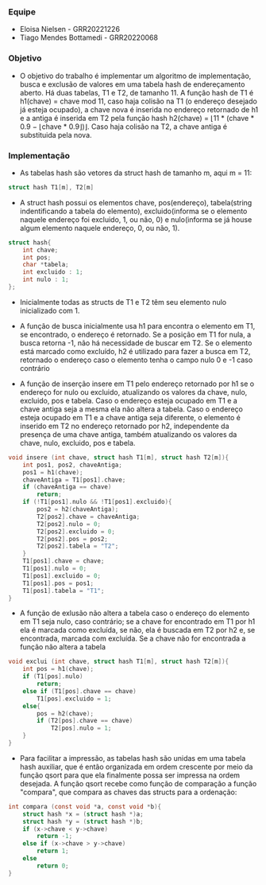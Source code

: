 ### Equipe
- Eloisa Nielsen - GRR20221226
- Tiago Mendes Bottamedi - GRR20220068

### Objetivo

- O objetivo do trabalho é implementar um algoritmo de implementação, busca e exclusão de valores em uma tabela hash de endereçamento aberto.  Há duas tabelas, T1 e T2, de tamanho 11. A função hash de T1 é h1(chave) = chave mod 11, caso haja colisão na T1 (o endereço desejado já esteja ocupado), a chave nova é inserida no endereço retornado de h1 e a antiga é inserida em T2 pela função hash h2(chave) =  ⌊11 * (chave * 0.9 − ⌊chave * 0.9⌋)⌋. Caso haja colisão na T2, a chave antiga é substituida pela nova.

### Implementação

- As tabelas hash são vetores da struct hash de tamanho m, aqui m = 11:
```c
struct hash T1[m], T2[m]
```
- A struct hash possui os elementos chave, pos(endereço), tabela(string indentificando a tabela do elemento), excluido(informa se o elemento naquele endereço foi excluido, 1, ou não, 0) e nulo(informa se já house algum elemento naquele endereço, 0, ou não, 1).

```c
struct hash{
    int chave;
    int pos;
    char *tabela;
    int excluido : 1;
    int nulo : 1;
};
```
- Inicialmente todas as structs de T1 e T2 têm seu elemento nulo inicializado com 1.

- A função de busca inicialmente usa h1 para encontra o elemento em T1, se encontrado, o endereço é retornado. Se a posição em T1 for nula, a busca retorna -1, não há necessidade de buscar em T2. Se o elemento está marcado como excluído, h2 é utilizado para fazer a busca em T2, retornado o endereço caso o elemento tenha o campo nulo 0 e -1 caso contrário

- A função de inserção insere em T1 pelo endereço retornado por h1 se o endereço for nulo ou excluido, atualizando os valores da chave, nulo, excluido, pos e tabela. Caso o endereço esteja ocupado em T1 e a chave antiga seja a mesma ela não altera a tabela. Caso o endereço esteja ocupado em T1 e a chave antiga seja diferente, o elemento é inserido em T2 no endereço retornado por h2, independente da presença de uma chave antiga, também atualizando os valores da chave, nulo, excluido, pos e tabela.

```c
void insere (int chave, struct hash T1[m], struct hash T2[m]){
    int pos1, pos2, chaveAntiga;
    pos1 = h1(chave);
    chaveAntiga = T1[pos1].chave;
    if (chaveAntiga == chave)
        return;
    if (!T1[pos1].nulo && !T1[pos1].excluido){
        pos2 = h2(chaveAntiga);
        T2[pos2].chave = chaveAntiga;
        T2[pos2].nulo = 0;
        T2[pos2].excluido = 0;
        T2[pos2].pos = pos2;
        T2[pos2].tabela = "T2";
    }
    T1[pos1].chave = chave;
    T1[pos1].nulo = 0;
    T1[pos1].excluido = 0;
    T1[pos1].pos = pos1;
    T1[pos1].tabela = "T1";
}
```
- A função de exlusão não altera a tabela caso o endereço do elemento em T1 seja nulo, caso contrário; se a chave for encontrado em T1 por h1 ela é marcada como excluída, se não, ela é buscada em T2 por h2 e, se encontrada, marcada com excluída. Se a chave não for encontrada a função não altera a tabela

```c
void exclui (int chave, struct hash T1[m], struct hash T2[m]){
    int pos = h1(chave);
    if (T1[pos].nulo)
        return;
    else if (T1[pos].chave == chave)
        T1[pos].excluido = 1;
    else{
        pos = h2(chave);
        if (T2[pos].chave == chave)
            T2[pos].nulo = 1;
    }
}
```
- Para facilitar a impressão, as tabelas hash são unidas em uma tabela hash auxiliar, que é então organizada em ordem crescente por meio da função qsort para que ela finalmente possa ser impressa na ordem desejada. A função qsort recebe como função de comparação a função "compara", que compara as chaves das structs para a ordenação:

```c
int compara (const void *a, const void *b){
    struct hash *x = (struct hash *)a;
    struct hash *y = (struct hash *)b;
    if (x->chave < y->chave)
        return -1;
    else if (x->chave > y->chave)
        return 1;
    else
        return 0;
}
```
